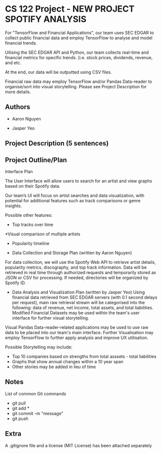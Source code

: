 # CS 122 Project - NEW PROJECT SPOTIFY ANALYSIS

For "TensorFlow and Financial Applications", our team uses SEC EDGAR to collect public financial data and employ TensorFlow to analyse and model financial trends. 

Uilising the SEC EDGAR API and Python, our team collects real-time and financial metrics for specific trends.
(i.e. stock prices, dividends, revenue, and etc.

At the end, our data will be outputted using CSV files.

Financial raw data may employ TensorFlow and/or Pandas Data-reader to organise/sort into visual storytelling.
Please see Project Description for more details.

## Authors

* Aaron Nguyen

* Jasper Yeo

## Project Description (5 sentences)

## Project Outline/Plan

Interface Plan

The User Interface will allow users to search for an artist and view graphs based on their Spotify data.

Our team’s UI will focus on artist searches and data visualization, with potential for additional features such as track comparisons or genre insights.

Possible other features:

* Top tracks over time

*Visual comparison of multiple artists

* Popularity timeline

* Data Collection and Storage Plan (written by Aaron Nguyen)

For data collection, we will use the Spotify Web API to retrieve artist details, popularity metrics, discography, and top track information.
Data will be retrieved in real time through authorized requests and temporarily stored as JSON or CSV for processing. If needed, directories will be organized by Spotify ID.

* Data Analysis and Visualization Plan (written by Jasper Yeo)
Using financial data retrieved from SEC EDGAR servers (with 0.1 second delays per request), main raw retrieval stream will be categorised into the following: data of revenue, net income, total assets, and total liabilities.
Modified Financial Datasets may be used within the team's user interface for further visual storytelling.

Visual
Pandas Data-reader-related applications may be used to use raw data to be placed into our team's main interface.
Further Visualisation may employ TensorFlow to further apply analysis and improve UX utilisation.

Possible Storytelling may include:
* Top 10 companies based on strengths from total asssets - total liabilities
* Graphs that show annual changes within a 10 year span
* Other stories may be added in lieu of time

## Notes

List of common Git commands
- git pull
- git add *
- git commit -m "message"
- git push

## Extra
A .gitignore file and a license (MIT License) has been attached separately


